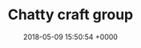 ---
layout: activity
title: Chatty craft group
description: Crafty, chatty, sociable, fun!
times:
  - Thursday 10.30am - 12.30pm
cost: 50p
location: St George’s Church
suitabilities:
  - Have mobility issues
signup: false
additional_info: You will need to provide your own materials
date: 2018-05-09 15:50:54 +0000

---